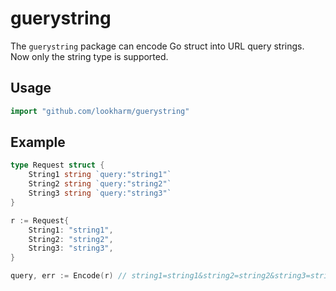 # guerystring

The `guerystring` package can encode Go struct into URL query strings.
Now only the string type is supported.

## Usage
```go
import "github.com/lookharm/guerystring"
```

## Example
```go
type Request struct {
    String1 string `query:"string1"`
    String2 string `query:"string2"`
    String3 string `query:"string3"`
}

r := Request{
    String1: "string1",
    String2: "string2",
    String3: "string3",
}

query, err := Encode(r) // string1=string1&string2=string2&string3=string3
```